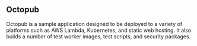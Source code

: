 ## Octopub

Octopub is a sample application designed to be deployed to a variety of platforms such as AWS Lambda, Kubernetes, and
static web hosting. It also builds a number of test worker images, test scripts, and security packages.
